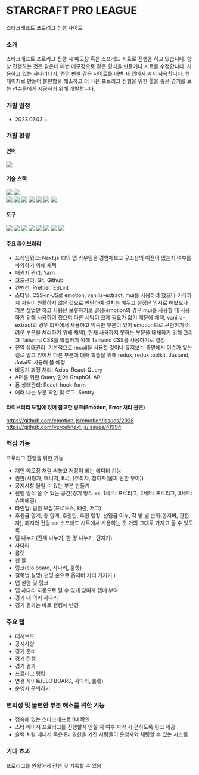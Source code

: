 # STARCRAFT PRO LEAGUE

스타크래프트 프로리그 진행 사이트

### 소개

스타크래프트 프로리그 진행 시 메모장 혹은 스프레드 시트로 진행을 하고 있습니다.
항상 진행하는 것은 같은데 매번 메모장으로 같은 형식을 만들거나 시트를 수정합니다.
사용하고 있는 사다리타기, 랜덤 핀볼 같은 사이트를 매번 새 탭에서 켜서 사용합니다.
웹페이지로 만들어 불편함을 해소하고 더 나은 프로리그 진행을 위한 툴을 좋은 경기를 보는 선수들에게 제공하기 위해 개발합니다.

### 개발 일정

- 2023.07.03 ~

### 개발 환경

#### 언어

<div>
  <img src="https://img.shields.io/badge/TypeScript-3178C6?style=flat-square&logo=TypeScript&logoColor=white"/>
</div>

#### 기술 스택

<div>
    <img src="https://img.shields.io/badge/React-61DAFB?style=flat-square&logo=React&logoColor=white"/>
    <img src="https://img.shields.io/badge/Next.js-000000?style=flat-square&logo=nextdotjs&logoColor=white"/>
  <br />
    <img src="https://img.shields.io/badge/Emotion-BB6BB5.svg?style=flat-square&logo=emotion&logoColor=white"/>
    <img src="https://img.shields.io/badge/Tailwind CSS-06B6D4?style=flat-square&logo=tailwindcss&logoColor=white"/>
    <img src="https://img.shields.io/badge/Zustand-brown?style=flat-square&logo=Zerply&logoColor=white"/>
    <img src="https://img.shields.io/badge/Recoil-blue?style=flat-square&logo=Recoil&logoColor=white"/>
    <img src="https://img.shields.io/badge/React Query-FF4154?style=flat-square&logo=React Query&logoColor=white"/>
    <img src="https://img.shields.io/badge/React Hook Form-EC5990?style=flat-square&logo=reacthookform&logoColor=white"/>
    <img src="https://img.shields.io/badge/Sentry-362D59?style=flat-square&logo=sentry&logoColor=white"/>
</div>

#### 도구

<div>
    <img src="https://img.shields.io/badge/Visual%20Studio%20Code-007ACC.svg?&style=flat-square&logo=Visual%20Studio%20Code&logoColor=white" />
    <img src="https://img.shields.io/badge/yarn-%232C8EBB.svg?style=flat-square&logo=yarn&logoColor=white" />
    <img src="https://img.shields.io/badge/ESLint-4B32C3.svg?&style=flat-square&logo=ESLint&logoColor=white" />
    <img src="https://img.shields.io/badge/Git-F05032.svg?&style=flat-square&logo=Git&logoColor=white" />
    <img src="https://img.shields.io/badge/github-%23121011.svg?style=flat-square&logo=github&logoColor=white" />
    <img src="https://img.shields.io/badge/figma-%23F24E1E.svg?style=flat-square&logo=figma&logoColor=white" />
    <img src="https://img.shields.io/badge/Notion-%23000000.svg?style=flat-square&logo=notion&logoColor=white" />
    <img src="https://img.shields.io/badge/Slack-4A154B?style=flat-square&logo=slack&logoColor=white" />
</div>

#### 주요 라이브러리

- 프레임워크: Next.js 13의 앱 라우팅을 경험해보고 구조상의 이점이 있는지 여부를 파악하기 위해 채택
- 패키지 관리: Yarn
- 코드관리: Git, Github
- 컨벤션: Prettier, ESLint
- 스타일: CSS-in-JS로 emotion, vanilla-extract, mui를 사용하려 했으나 아직까지 지원이 원활하지 않은 것으로 판단하여 설치는 해두고 설정은 임시로 해놨으나 기본 셋업만 하고 사용은 보류하기로 결정(emotion의 경우 mui를 사용할 때 사용하기 위해 사용하려 했으며 다른 세팅이 크게 필요가 없기 때문에 채택, vanilla-extract의 경우 회사에서 사용하고 익숙한 부분이 있어 emotion으로 구현하기 어려운 부분을 처리하기 위해 채택), 현재 사용하지 못하는 부분을 대체하기 위해 그리고 Tailwind CSS를 학습하기 위해 Tailwind CSS를 사용하기로 결정
- 전역 상태관리: 기본적으로 recoil을 사용할 것이나 유지보수 측면에서 이슈가 있는 걸로 알고 있어서 다른 부분에 대해 학습을 위해 redux, redux toolkit, Justand, Jotai도 사용해 볼 예정
- 비동기 과정 처리: Axios, React-Query
- API를 위한 Query 언어: GraphQL API
- 폼 상태관리: React-hook-form
- 에러 나는 부분 확인 및 로그: Sentry

#### 라이브러리 도입에 있어 참고한 링크(Emotion, Error 처리 관련)

https://github.com/emotion-js/emotion/issues/2928
https://github.com/vercel/next.js/issues/41994

### 핵심 기능

프로리그 진행을 위한 기능

- 개인 메모장 처럼 써놓고 저장이 되는 에디터 기능
- 권한(시청자, 매니저, BJ), (주최자, 참여자(꼴찌 권한 부여))
- 공지사항 올릴 수 있는 부분 만들기
- 진행 방식 쓸 수 있는 공간(경기 방식 ex: 1세트: 프로리그, 2세트: 프로리그, 3세트: 슈퍼에결)
- 라인업: 팀원 모집(프로토스, 테란, 저그)
- 후원금 합계, 총 합계, 후원인, 후원 랭킹, 선입금 여부, 각 방 별 순위(옵저버, 관전자), 폐지의 전당 => 스프레드 시트에서 사용하는 것 거의 그대로 가지고 올 수 있도록
- 팀 나누기(전체 나누기, 한 명 나누기, 던지기)
- 사다리
- 룰렛
- 핀 볼
- 링크(elo board, 사다리, 룰렛)
- 길쭉법 설명( 펀딩 순으로 옵저버 자리 가지기 )
- 맵 설명 및 링크
- 맵 사다리 자동으로 탈 수 있게 참여자 탭에 부여
- 경기 내 의리 사다리
- 경기 결과는 바로 랭킹에 반영

### 주요 탭

- 대시보드
- 공지사항
- 경기 준비
- 경기 진행
- 경기 결과
- 프로리그 랭킹
- 연결 사이트(ELO BOARD, 사다리, 룰렛)
- 운영자 문의하기

### 편의성 및 불편한 부분 해소를 위한 기능

- 접속해 있는 스타크래프트 BJ 확인
- 스타 메이저 프로리그를 진행할지 안할 지 여부 파악 시 편하도록 링크 제공
- 슬랙 처럼 매니저 혹은 BJ 권한을 가진 사람들이 운영자와 채팅할 수 있는 시스템

### 기대 효과

프로리그를 원활하게 진행 및 기록할 수 있음
